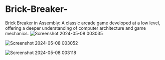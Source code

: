 # Brick-Breaker-
Brick Breaker in Assembly: A classic arcade game developed at a low level, offering a deeper understanding of computer architecture and game mechanics.
![Screenshot 2024-05-08 003035](https://github.com/Zetrio16/Brick-Breaker-/assets/94230814/013adf66-e3a1-4bce-81ef-fa5f97c8be43)

![Screenshot 2024-05-08 003052](https://github.com/Zetrio16/Brick-Breaker-/assets/94230814/411e87ab-c6fc-4ab0-a766-bf0d58590e95)

![Screenshot 2024-05-08 003118](https://github.com/Zetrio16/Brick-Breaker-/assets/94230814/7bfe5361-8603-4d2f-a6cf-afbb9aa9bfc8)

